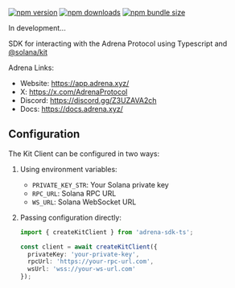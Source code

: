 [![npm version](https://img.shields.io/npm/v/adrena-sdk-ts.svg)](https://www.npmjs.com/package/adrena-sdk-ts)
[![npm downloads](https://img.shields.io/npm/dm/adrena-sdk-ts.svg)](https://www.npmjs.com/package/adrena-sdk-ts)
[![npm bundle size](https://img.shields.io/bundlephobia/minzip/adrena-sdk-ts.svg)](https://bundlephobia.com/package/adrena-sdk-ts)

In development...

SDK for interacting with the Adrena Protocol using Typescript and [@solana/kit](https://github.com/anza-xyz/kit)

Adrena Links:
- Website: https://app.adrena.xyz/
- X: https://x.com/AdrenaProtocol
- Discord: https://discord.gg/Z3UZAVA2ch
- Docs: https://docs.adrena.xyz/


## Configuration

The Kit Client can be configured in two ways:

1. Using environment variables:
   - `PRIVATE_KEY_STR`: Your Solana private key
   - `RPC_URL`: Solana RPC URL
   - `WS_URL`: Solana WebSocket URL

2. Passing configuration directly:
   ```typescript
   import { createKitClient } from 'adrena-sdk-ts';
   
   const client = await createKitClient({
     privateKey: 'your-private-key',
     rpcUrl: 'https://your-rpc-url.com',
     wsUrl: 'wss://your-ws-url.com'
   });
   ```